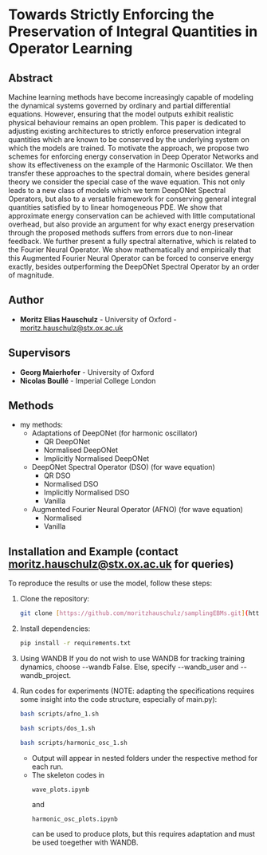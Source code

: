 # Towards Strictly Enforcing the Preservation of Integral Quantities in Operator Learning

## Abstract
Machine learning methods have become increasingly capable of modeling the dynamical systems governed by ordinary and partial differential equations. However, ensuring that the model outputs exhibit realistic physical behaviour remains an open problem. This paper is dedicated to adjusting existing architectures to strictly enforce preservation integral quantities which are known to be conserved by the underlying system on which the models are trained. To motivate the approach, we propose two schemes for enforcing energy conservation in Deep Operator Networks and show its effectiveness on the example of the Harmonic Oscillator. We then transfer these approaches to the spectral domain, where besides general theory we consider the special case of the wave equation. This not only leads to a new class of models which we term DeepONet Spectral Operators, but also to a versatile framework for conserving general integral quantities satisfied by to linear homogeneous PDE. We show that approximate energy conservation can be achieved with little computational overhead, but also provide an argument for why exact energy preservation through the proposed methods suffers from errors due to non-linear feedback. We further present a fully spectral alternative, which is related to the Fourier Neural Operator. We show mathematically and empirically that this Augmented Fourier Neural Operator can be forced to conserve energy exactly, besides outperforming the DeepONet Spectral Operator by an order of magnitude.

## Author 

- **Moritz Elias Hauschulz** - University of Oxford - moritz.hauschulz@stx.ox.ac.uk

## Supervisors

- **Georg Maierhofer** - University of Oxford
- **Nicolas Boullé** - Imperial College London


## Methods
- my methods:
    - Adaptations of DeepONet (for harmonic oscillator)
      - QR DeepONet
      - Normalised DeepONet
      - Implicitly Normalised DeepONet
    - DeepONet Spectral Operator (DSO) (for wave equation)
      - QR DSO
      - Normalised DSO
      - Implicitly Normalised DSO
      - Vanilla
    - Augmented Fourier Neural Operator (AFNO) (for wave equation)
      - Normalised
      - Vanilla

## Installation and Example (contact moritz.hauschulz@stx.ox.ac.uk for queries)

To reproduce the results or use the model, follow these steps:

1. Clone the repository:
    ```bash
    git clone [https://github.com/moritzhauschulz/samplingEBMs.git](https://github.com/moritzhauschulz/structure_preserving_operator_learning.git)
    ```

2. Install dependencies:
    ```bash
    pip install -r requirements.txt
    ```

3. Using WANDB
    If you do not wish to use WANDB for tracking training dynamics, choose --wandb False. Else, specify --wandb_user and --wandb_project.

5. Run codes for experiments (NOTE: adapting the specifications requires some insight into the code structure, especially of main.py):
    ```bash 
    bash scripts/afno_1.sh
    ```
    ```bash
    bash scripts/dos_1.sh
    ```
    ```bash
    bash scripts/harmonic_osc_1.sh
    ```
    - Output will appear in nested folders under the respective method for each run.
    - The skeleton codes in
      ```
      wave_plots.ipynb
      ```
      and
      ```
      harmonic_osc_plots.ipynb
      ```
      can be used to produce plots, but this requires adaptation and must be used toegether with WANDB.

